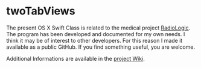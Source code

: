 # twoTabViews
The present OS X Swift Class is related to the medical project [RadioLogic](http://www.radiologic.fr). The program has been developed and documented for my own needs. I think it may be of interest to other developers. For this reason I made it available as a public GitHub. If you find something useful, you are welcome. 

Additional Informations are available in the [project Wiki](https://github.com/mbarnig/twoTabViews/wiki).
